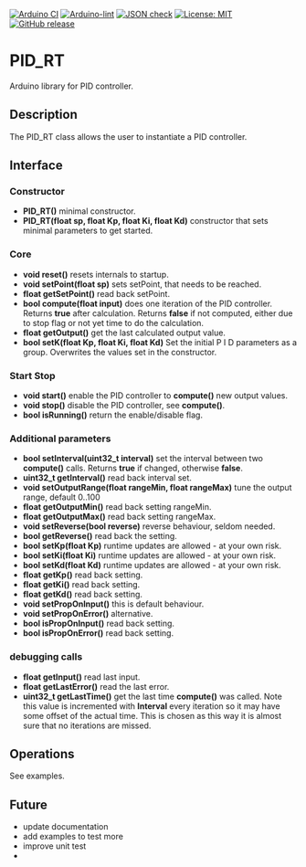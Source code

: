 
[![Arduino CI](https://github.com/RobTillaart/PID_RT/workflows/Arduino%20CI/badge.svg)](https://github.com/marketplace/actions/arduino_ci)
[![Arduino-lint](https://github.com/RobTillaart/PID_RT/actions/workflows/arduino-lint.yml/badge.svg)](https://github.com/RobTillaart/PID_RT/actions/workflows/arduino-lint.yml)
[![JSON check](https://github.com/RobTillaart/PID_RT/actions/workflows/jsoncheck.yml/badge.svg)](https://github.com/RobTillaart/PID_RT/actions/workflows/jsoncheck.yml)
[![License: MIT](https://img.shields.io/badge/license-MIT-green.svg)](https://github.com/RobTillaart/PID_RT/blob/master/LICENSE)
[![GitHub release](https://img.shields.io/github/release/RobTillaart/PID_RT.svg?maxAge=3600)](https://github.com/RobTillaart/PID_RT/releases)


# PID_RT

Arduino library for PID controller.


## Description

The PID_RT class allows the user to instantiate a PID controller.


## Interface

### Constructor

- **PID_RT()** minimal constructor.
- **PID_RT(float sp, float Kp, float Ki, float Kd)** constructor that sets minimal parameters to get started.


### Core

- **void reset()** resets internals to startup.
- **void setPoint(float sp)** sets setPoint, that needs to be reached.
- **float getSetPoint()** read back setPoint.
- **bool  compute(float input)** does one iteration of the PID controller. 
Returns **true** after calculation. 
Returns **false** if not computed, either due to stop flag or not yet time to do the calculation.
- **float getOutput()** get the last calculated output value. 
- **bool  setK(float Kp, float Ki, float Kd)** Set the initial P I D parameters as a group.
Overwrites the values set in the constructor.


### Start Stop

- **void start()** enable the PID controller to **compute()** new output values.
- **void stop()** disable the PID controller, see **compute()**.
- **bool isRunning()** return the enable/disable flag.


### Additional parameters

- **bool setInterval(uint32_t interval)** set the interval between two **compute()** calls. 
Returns **true** if changed, otherwise **false**.
- **uint32_t getInterval()** read back interval set.
- **void setOutputRange(float rangeMin, float rangeMax)** tune the output range, default 0..100
- **float getOutputMin()** read back setting rangeMin.
- **float getOutputMax()** read back setting rangeMax.
- **void setReverse(bool reverse)** reverse behaviour, seldom needed.
- **bool getReverse()** read back the setting.
- **bool setKp(float Kp)** runtime updates are allowed - at your own risk.
- **bool setKi(float Ki)** runtime updates are allowed - at your own risk.
- **bool setKd(float Kd)** runtime updates are allowed - at your own risk.
- **float getKp()** read back setting.
- **float getKi()** read back setting.
- **float getKd()** read back setting.
- **void setPropOnInput()** this is default behaviour.
- **void setPropOnError()** alternative.
- **bool isPropOnInput()** read back setting.
- **bool isPropOnError()** read back setting.


### debugging calls

- **float getInput()** read last input.
- **float getLastError()** read the last error.
- **uint32_t getLastTime()** get the last time **compute()** was called.
Note this value is incremented with **Interval** every iteration so it 
may have some offset of the actual time. This is chosen as this way it is 
almost sure that no iterations are missed. 


## Operations

See examples.


## Future

- update documentation
- add examples to test more
- improve unit test
- 

